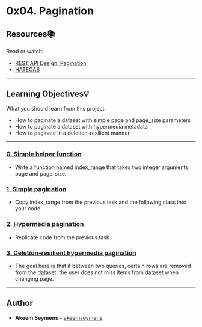 # 0x04. Pagination

## Resources:books:
Read or watch:
* [REST API Design: Pagination](https://www.moesif.com/blog/technical/api-design/REST-API-Design-Filtering-Sorting-and-Pagination/#pagination)
* [HATEOAS](https://en.wikipedia.org/wiki/HATEOAS)

---
## Learning Objectives:bulb:
What you should learn from this project:
* How to paginate a dataset with simple page and page_size parameters
* How to paginate a dataset with hypermedia metadata
* How to paginate in a deletion-resilient manner

---

### [0. Simple helper function](./0-simple_helper_function.py)
* Write a function named index_range that takes two integer arguments page and page_size.


### [1. Simple pagination](./1-simple_pagination.py)
* Copy index_range from the previous task and the following class into your code


### [2. Hypermedia pagination](./2-hypermedia_pagination.py)
* Replicate code from the previous task.


### [3. Deletion-resilient hypermedia pagination](./3-hypermedia_del_pagination.py)
* The goal here is that if between two queries, certain rows are removed from the dataset, the user does not miss items from dataset when changing page.

---

## Author
* **Akeem Seymens** - [akeemseymens](github.com/akeemseymens)